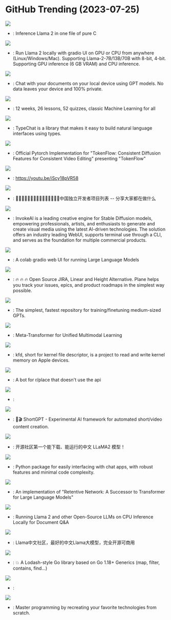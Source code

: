 # GitHub Trending (2023-07-25)

![](https://img.shields.io/badge/Python-New%201-green?style=flat-square&logo=appveyor)
- [](https://github.comundefined): Inference Llama 2 in one file of pure C

![](https://img.shields.io/badge/Python-New%2090-green?style=flat-square&logo=appveyor)
- [](https://github.comundefined): Run Llama 2 locally with gradio UI on GPU or CPU from anywhere (Linux/Windows/Mac). Supporting Llama-2-7B/13B/70B with 8-bit, 4-bit. Supporting GPU inference (6 GB VRAM) and CPU inference.

![](https://img.shields.io/badge/Python-New%202-green?style=flat-square&logo=appveyor)
- [](https://github.comundefined): Chat with your documents on your local device using GPT models. No data leaves your device and 100% private.

![](https://img.shields.io/badge/HTML-New%2059-green?style=flat-square&logo=appveyor)
- [](https://github.comundefined): 12 weeks, 26 lessons, 52 quizzes, classic Machine Learning for all

![](https://img.shields.io/badge/TypeScript-New%20636-green?style=flat-square&logo=appveyor)
- [](https://github.comundefined): TypeChat is a library that makes it easy to build natural language interfaces using types.

![](https://img.shields.io/badge/none-New%20112-green?style=flat-square&logo=appveyor)
- [](https://github.comundefined): Official Pytorch Implementation for "TokenFlow: Consistent Diffusion Features for Consistent Video Editing" presenting "TokenFlow"

![](https://img.shields.io/badge/C%23-New%20156-green?style=flat-square&logo=appveyor)
- [](https://github.comundefined): https://youtu.be/iScy18pVR58

![](https://img.shields.io/badge/none-New%20114-green?style=flat-square&logo=appveyor)
- [](https://github.comundefined): 👩🏿‍💻👨🏾‍💻👩🏼‍💻👨🏽‍💻👩🏻‍💻中国独立开发者项目列表 -- 分享大家都在做什么

![](https://img.shields.io/badge/Jupyter%20Notebook-New%20202-green?style=flat-square&logo=appveyor)
- [](https://github.comundefined): InvokeAI is a leading creative engine for Stable Diffusion models, empowering professionals, artists, and enthusiasts to generate and create visual media using the latest AI-driven technologies. The solution offers an industry leading WebUI, supports terminal use through a CLI, and serves as the foundation for multiple commercial products.

![](https://img.shields.io/badge/Jupyter%20Notebook-New%20105-green?style=flat-square&logo=appveyor)
- [](https://github.comundefined): A colab gradio web UI for running Large Language Models

![](https://img.shields.io/badge/TypeScript-New%20379-green?style=flat-square&logo=appveyor)
- [](https://github.comundefined): 🔥 🔥 🔥 Open Source JIRA, Linear and Height Alternative. Plane helps you track your issues, epics, and product roadmaps in the simplest way possible.

![](https://img.shields.io/badge/Python-New%2093-green?style=flat-square&logo=appveyor)
- [](https://github.comundefined): The simplest, fastest repository for training/finetuning medium-sized GPTs.

![](https://img.shields.io/badge/Python-New%20140-green?style=flat-square&logo=appveyor)
- [](https://github.comundefined): Meta-Transformer for Unified Multimodal Learning

![](https://img.shields.io/badge/C-New%2049-green?style=flat-square&logo=appveyor)
- [](https://github.comundefined): kfd, short for kernel file descriptor, is a project to read and write kernel memory on Apple devices.

![](https://img.shields.io/badge/Go-New%2022-green?style=flat-square&logo=appveyor)
- [](https://github.comundefined): A bot for r/place that doesn't use the api

![](https://img.shields.io/badge/C-New%2061-green?style=flat-square&logo=appveyor)
- [](https://github.comundefined): 

![](https://img.shields.io/badge/Python-New%20203-green?style=flat-square&logo=appveyor)
- [](https://github.comundefined): 🚀🎬 ShortGPT - Experimental AI framework for automated short/video content creation.

![](https://img.shields.io/badge/Python-New%20345-green?style=flat-square&logo=appveyor)
- [](https://github.comundefined): 开源社区第一个能下载、能运行的中文 LLaMA2 模型！

![](https://img.shields.io/badge/Python-New%2054-green?style=flat-square&logo=appveyor)
- [](https://github.comundefined): Python package for easily interfacing with chat apps, with robust features and minimal code complexity.

![](https://img.shields.io/badge/Python-New%20135-green?style=flat-square&logo=appveyor)
- [](https://github.comundefined): An implementation of "Retentive Network: A Successor to Transformer for Large Language Models"

![](https://img.shields.io/badge/Python-New%20110-green?style=flat-square&logo=appveyor)
- [](https://github.comundefined): Running Llama 2 and other Open-Source LLMs on CPU Inference Locally for Document Q&A

![](https://img.shields.io/badge/Python-New%20231-green?style=flat-square&logo=appveyor)
- [](https://github.comundefined): Llama中文社区，最好的中文Llama大模型，完全开源可商用

![](https://img.shields.io/badge/Go-New%2010-green?style=flat-square&logo=appveyor)
- [](https://github.comundefined): 💥 A Lodash-style Go library based on Go 1.18+ Generics (map, filter, contains, find...)

![](https://img.shields.io/badge/none-New%2081-green?style=flat-square&logo=appveyor)
- [](https://github.comundefined): 

![](https://img.shields.io/badge/none-New%20176-green?style=flat-square&logo=appveyor)
- [](https://github.comundefined): Master programming by recreating your favorite technologies from scratch.

